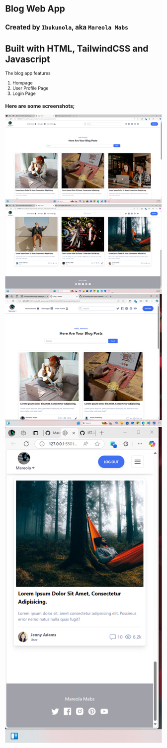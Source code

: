 # Blog Web App #

## Created by `Ibukunola`, aka `Mareola Mabs` ##

# Built with HTML, TailwindCSS and Javascript #

<p> The blog app features </p>

1.  Hompage
2.  User Profile Page
3. Login Page

### Here are some screenshots; ###
![Homepage](./assets/images/snippet1.png)
![Homepage](./assets/images/snippet2.png)
![Homepage](./assets/images/snippet3.png)
![Mobile View](./assets/images/snippet4.png)
